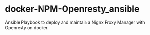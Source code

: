 # docker-NPM-Openresty_ansible
Ansible Playbook to deploy and maintain a Nignx Proxy Manager with Openresty on docker.

